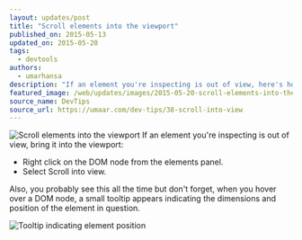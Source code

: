 ```yaml
---
layout: updates/post
title: "Scroll elements into the viewport"
published_on: 2015-05-13
updated_on: 2015-05-20
tags:
  - devtools
authors:
  - umarhansa
description: "If an element you're inspecting is out of view, here's how to bring it into the viewport."
featured_image: /web/updates/images/2015-05-20-scroll-elements-into-the-viewport/scroll-into-view.gif
source_name: DevTips
source_url: https://umaar.com/dev-tips/38-scroll-into-view
---
```

<img src="/web/updates/images/2015-05-20-scroll-elements-into-the-viewport/scroll-into-view.gif" alt="Scroll elements into the viewport">
If an element you're inspecting is out of view, bring it into the viewport:

<ul>
<li>Right click on the DOM node from the elements panel.</li>
<li>Select Scroll into view.</li>
</ul>

Also, you probably see this all the time but don't forget, when you hover over a DOM node, a small tooltip appears indicating the dimensions and position of the element in question.

<img class="dt-38-tooltip" src="/web/updates/images/2015-05-20-scroll-elements-into-the-viewport/tooltip-f67ed3f1.png" alt="Tooltip indicating element position">
